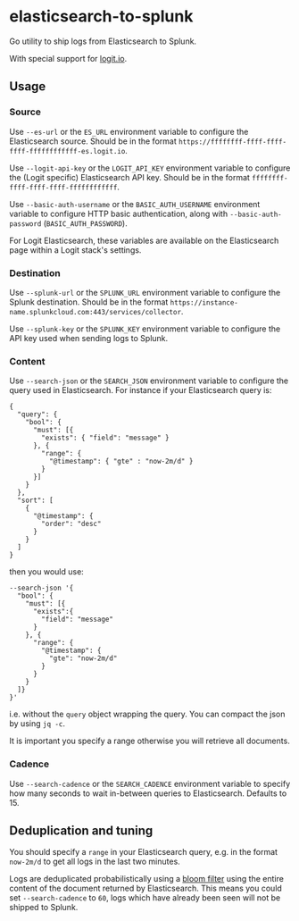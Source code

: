 # elasticsearch-to-splunk

Go utility to ship logs from Elasticsearch to Splunk.

With special support for [logit.io](https://logit.io).

## Usage

### Source

Use `--es-url` or the `ES_URL` environment variable to configure
the Elasticsearch source. Should be in the format
`https://ffffffff-ffff-ffff-ffff-ffffffffffff-es.logit.io`.

Use `--logit-api-key` or the `LOGIT_API_KEY` environment variable to configure
the (Logit specific) Elasticsearch API key. Should be in the format
`ffffffff-ffff-ffff-ffff-ffffffffffff`.

Use `--basic-auth-username` or the `BASIC_AUTH_USERNAME` environment variable
to configure HTTP basic authentication, along with `--basic-auth-password`
(`BASIC_AUTH_PASSWORD`).

For Logit Elasticsearch, these variables are available on the Elasticsearch
page within a Logit stack's settings.

### Destination

Use `--splunk-url` or the `SPLUNK_URL` environment variable to configure
the Splunk destination. Should be in the format
`https://instance-name.splunkcloud.com:443/services/collector`.

Use `--splunk-key` or the `SPLUNK_KEY` environment variable to configure the
API key used when sending logs to Splunk.

### Content

Use `--search-json` or the `SEARCH_JSON` environment variable to configure the
query used in Elasticsearch. For instance if your Elasticsearch query is:

```
{
  "query": {
    "bool": {
      "must": [{
        "exists": { "field": "message" }
      }, {
        "range": {
          "@timestamp": { "gte" : "now-2m/d" }
        }
      }]
    }
  },
  "sort": [
    {
      "@timestamp": {
        "order": "desc"
      }
    }
  ]
}
```

then you would use:

```
--search-json '{
  "bool": {
    "must": [{
      "exists":{
        "field": "message"
      }
    }, {
      "range": {
        "@timestamp": {
          "gte": "now-2m/d"
        }
      }
    }
  ]}
}'
```

i.e. without the `query` object wrapping the query.  You can compact the json
by using `jq -c`.

It is important you specify a range otherwise you will retrieve all documents.

### Cadence

Use `--search-cadence` or the `SEARCH_CADENCE` environment variable to specify
how many seconds to wait in-between queries to Elasticsearch. Defaults to 15.

## Deduplication and tuning

You should specify a `range` in your Elasticsearch query, e.g. in the format
`now-2m/d` to get all logs in the last two minutes.

Logs are deduplicated probabilistically using a [bloom
filter](https://en.wikipedia.org/wiki/Bloom_filter) using the entire content of
the document returned by Elasticsearch.  This means you could set
`--search-cadence` to `60`, logs which have already been seen will not be
shipped to Splunk.
